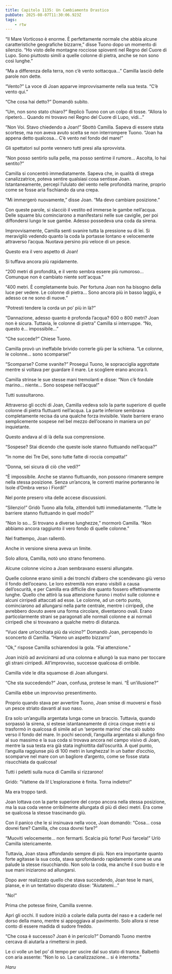 ```yaml
---
title: Capitolo 1135: Un Cambiamento Drastico
pubDate: 2025-08-07T11:30:06.923Z
tags:
    - rtw
---
```





















“Il Mare Vorticoso è enorme. È perfettamente normale che abbia alcune caratteristiche geografiche bizzarre,” disse Tuono dopo un momento di silenzio. “Ho visto delle montagne rocciose spioventi nel Regno del Cuore di Lupo. Sono piuttosto simili a quelle colonne di pietra, anche se non sono così lunghe.”






“Ma a differenza della terra, non c’è vento sottacqua…” Camilla lasciò delle parole non dette.






“Vento?” La voce di Joan apparve improvvisamente nella sua testa. “C’è vento qui.”






“Che cosa hai detto?” Domandò subito.






“Um, non sono stato chiaro?” Replicò Tuono con un colpo di tosse. “Allora lo ripeterò… Quando mi trovavo nel Regno del Cuore di Lupo, vidi…”






“Non Voi. Stavo chiedendo a Joan!” Sbottò Camilla. Sapeva di essere stata scortese, ma non aveva avuto scelta se non interrompere Tuono. “Joan ha appena detto qualcosa… C’è vento nel fondo del mare!”






Gli spettatori sul ponte vennero tutti presi alla sprovvista.






“Non posso sentirlo sulla pelle, ma posso sentirne il rumore… Ascolta, lo hai sentito?”






Camilla si concentrò immediatamente. Sapeva che, in qualità di strega canalizzatrice, poteva sentire qualsiasi cosa sentisse Joan. Istantaneamente, percepì l’ululato del vento nelle profondità marine, proprio come se fosse aria fischiando da una crepa.






“Mi immergerò nuovamente,” disse Joan. “Ma devo cambiare posizione.”






Con queste parole, si slacciò il vestito ed immerse le gambe nell’acqua. Delle squame blu cominciarono a manifestarsi nelle sue caviglie, per poi diffondersi lungo le sue gambe. Adesso possedeva una coda da sirena.






Improvvisamente, Camilla sentì svanire tutta la pressione su di lei. Si meravigliò vedendo quanto la coda la portasse lontano e velocemente attraverso l’acqua. Nuotava persino più veloce di un pesce.






Questo era il vero aspetto di Joan!






Si tuffava ancora più rapidamente.






“200 metri di profondità, e il vento sembra essere più rumoroso… Comunque non è cambiato niente sott'acqua.”






“400 metri. È completamente buio. Per fortuna Joan non ha bisogno della luce per vedere. Le colonne di pietra… Sono ancora più in basso laggiù, e adesso ce ne sono di nuove.”






“Potresti tendere la corda un po’ più in là?”






“Dannazione, adesso quanto è profonda l’acqua? 600 o 800 metri? Joan non è sicura. Tuttavia, le colonne di pietra” Camilla si interruppe. “No, questo è… impossibile…”






“Che succede?” Chiese Tuono.






Camilla provò un ineffabile brivido correrle giù per la schiena. “Le colonne, le colonne… sono scomparse!”






“Scomparse? Come svanite?” Proseguì Tuono, le sopracciglia aggrottate mentre si voltava per guardare il mare. Le scogliere erano ancora lì.






Camilla strinse le sue stesse mani tremolanti e disse: “Non c’è fondale marino… niente… Sono sospese nell’acqua!”






Tutti sussultarono.






Attraverso gli occhi di Joan, Camilla vedeva solo la parte superiore di quelle colonne di pietra fluttuanti nell’acqua. La parte inferiore sembrava completamente recisa da una qualche forza invisibile. Vaste barriere erano semplicemente sospese nel bel mezzo dell’oceano in maniera un po’ inquietante.






Questo andava al di là della sua comprensione.






“Sospese? Stai dicendo che queste isole stanno fluttuando nell’acqua?”






“In nome dei Tre Dei, sono tutte fatte di roccia compatta!”






“Donna, sei sicura di ciò che vedi?”






“Ѐ impossibile. Anche se stanno fluttuando, non possono rimanere sempre nella stessa posizione. Senza un’ancora, le correnti marine porteranno le Isole d’Ombra verso i Fiordi!”






Nel ponte presero vita delle accese discussioni.






“Silenzio!” Gridò Tuono alla folla, zittendoli tutti immediatamente. “Tutte le barriere stanno fluttuando in quel modo?”






“Non lo so… Si trovano a diverse lunghezze,” mormorò Camilla. “Non abbiamo ancora raggiunto il vero fondo di quelle colonne.”






Nel frattempo, Joan rallentò.






Anche in versione sirena aveva un limite.






Solo allora, Camilla, notò uno strano fenomeno.






Alcune colonne vicino a Joan sembravano essersi allungate.






Quelle colonne erano simili a dei tronchi d’albero che scendevano giù verso il fondo dell’oceano. Le loro estremità non erano visibili a causa dell’oscurità, e per Camilla era difficile dire quanto fossero effettivamente lunghe. Quello che attirò la sua attenzione furono i motivi sulle colonne e alcuni cirripedi attaccati ad esse. Le colonne, ad un certo punto, cominciarono ad allungarsi nella parte centrale, mentre i cirripedi, che avrebbero dovuto avere una forma circolare, diventarono ovali. Erano particolarmente strani se paragonati alle normali colonne e ai normali cirripedi che si trovavano a qualche metro di distanza.






“Vuoi dare un’occhiata più da vicino?” Domandò Joan, percependo lo sconcerto di Camilla. “Hanno un aspetto bizzarro”






“Ok,” rispose Camilla schiarendosi la gola. “Fai attenzione.”






Joan iniziò ad avvicinarsi ad una colonna e allungò la sua mano per toccare gli strani cirripedi. All’improvviso, successe qualcosa di orribile.






Camilla vide le dita squamose di Joan allungarsi.






“Che sta succedendo?” Joan, confusa, protese le mani. “Ѐ un’illusione?”






Camilla ebbe un improvviso presentimento.






Proprio quando stava per avvertire Tuono, Joan smise di muoversi e fissò un pesce striato davanti al suo naso.






Era solo un’anguilla argentata lunga come un braccio. Tuttavia, quando sorpassò la sirena, si estese istantaneamente di circa cinque metri e si trasformò in qualcosa di simile ad un ‘serpente marino’ che calò subito verso il fondo del mare. In pochi secondi, l’anguilla argentata si allungò fino al suo massimo e la sua coda si trovava ancora nel campo visivo di Joan, mentre la sua testa era già stata inghiottita dall’oscurità. A quel punto, l’anguilla raggiunse più di 100 metri in lunghezza! In un batter d’occhio, scomparve nel mare con un bagliore d’argento, come se fosse stata risucchiata da qualcosa!






Tutti i peletti sulla nuca di Camilla si rizzarono!






Gridò: “Vattene da lì! L’esplorazione è finita. Torna indietro!”






Ma era troppo tardi.






Joan lottava con la parte superiore del corpo ancora nella stessa posizione, ma la sua coda venne orribilmente allungata di più di dieci metri. Era come se qualcosa la stesse trascinando giù.






Con il panico che le si insinuava nella voce, Joan domandò: “Cosa… cosa dovrei fare? Camilla, che cosa dovrei fare?”






“Muoviti velocemente… non fermarti. Scalcia più forte! Puoi farcela!” Urlò Camilla istericamente.






Tuttavia, Joan stava affondando sempre di più. Non era importante quanto forte agitasse la sua coda, stava sprofondando rapidamente come se una palude la stesse risucchiando. Non solo la coda, ma anche il suo busto e le sue mani iniziarono ad allungarsi.






Dopo aver realizzato quello che stava succedendo, Joan tese le mani, pianse, e in un tentativo disperato disse: “Aiutatemi…”






"No!"






Prima che potesse finire, Camilla svenne.






Aprì gli occhi. Il sudore iniziò a colarle dalla punta del naso e a caderle nel dorso della mano, mentre si appoggiava al pavimento. Solo allora si rese conto di essere madida di sudore freddo.






“Che cosa è successo? Joan è in pericolo?” Domandò Tuono mentre cercava di aiutarla a rimettersi in piedi.






Le ci volle un bel po’ di tempo per uscire dal suo stato di trance. Balbettò con aria assente: “Non lo so. La canalizzazione… si è interrotta.”






<em>Haru</em>


                                


                                



